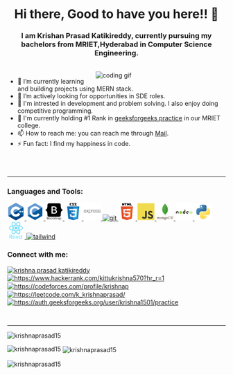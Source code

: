 <h1 align="center">Hi there, Good to have you here!! 👋</h1>
<h3 align="center">I am Krishan Prasad Katikireddy, currently pursuing my bachelors from MRIET,Hyderabad in Computer Science Engineering.</h3>

<br>

<img align="right" alt="coding gif" width="300" src="https://media1.giphy.com/media/v1.Y2lkPTc5MGI3NjExZmZkb3B5Zm41Zms4Ymdid3l6d2w1cG5iOTJvNWoybzRxeXprNWc4NiZlcD12MV9naWZzX3NlYXJjaCZjdD1n/qgQUggAC3Pfv687qPC/giphy.gif">


- 🌱 I’m currently learning and building projects using MERN stack.
- 👯 I’m actively looking for opportunities in SDE roles.
- 🤔 I'm intrested in development and problem solving. I also enjoy doing competitive programming. 
- 💬 I'm currently holding #1 Rank in [geeksforgeeks practice](https://auth.geeksforgeeks.org/user/krishna1501/practice) in our MRIET college.
- 📫 How to reach me: you can reach me through [Mail](mailto:krishna16151@gmail.com).
- ⚡ Fun fact: I find my happiness in code.

<br>
<br>
<hr>
<h3 align="left">Languages and Tools:</h3>
<p align="left">  <a href="https://www.cprogramming.com/" target="_blank" rel="noreferrer">  <img src="https://raw.githubusercontent.com/devicons/devicon/master/icons/cplusplus/cplusplus-original.svg" alt="cplusplus" width="40" height="40"/>
<img src="https://raw.githubusercontent.com/devicons/devicon/master/icons/c/c-original.svg" alt="c" width="40" height="40"/> </a> 
<a href="https://www.w3schools.com/cpp/" target="_blank" rel="noreferrer"> <a href="https://getbootstrap.com" target="_blank" rel="noreferrer"> 
<img src="https://raw.githubusercontent.com/devicons/devicon/master/icons/bootstrap/bootstrap-plain-wordmark.svg" alt="bootstrap" width="40" height="40"/> </a> </a> 
<a href="https://www.w3schools.com/css/" target="_blank" rel="noreferrer"> <img src="https://raw.githubusercontent.com/devicons/devicon/master/icons/css3/css3-original-wordmark.svg" alt="css3" width="40" height="40"/> </a> <a href="https://expressjs.com" target="_blank" rel="noreferrer"> 
<img src="https://raw.githubusercontent.com/devicons/devicon/master/icons/express/express-original-wordmark.svg" alt="express" width="40" height="40"/> </a> 
<a href="https://git-scm.com/" target="_blank" rel="noreferrer"> <img src="https://www.vectorlogo.zone/logos/git-scm/git-scm-icon.svg" alt="git" width="40" height="40"/> 
</a> <a href="https://www.w3.org/html/" target="_blank" rel="noreferrer"> <img src="https://raw.githubusercontent.com/devicons/devicon/master/icons/html5/html5-original-wordmark.svg" alt="html5" width="40" height="40"/> </a> 
<a href="https://developer.mozilla.org/en-US/docs/Web/JavaScript" target="_blank" rel="noreferrer"> <img src="https://raw.githubusercontent.com/devicons/devicon/master/icons/javascript/javascript-original.svg" alt="javascript" width="40" height="40"/> </a> 
<a href="https://www.mongodb.com/" target="_blank" rel="noreferrer"> <img src="https://raw.githubusercontent.com/devicons/devicon/master/icons/mongodb/mongodb-original-wordmark.svg" alt="mongodb" width="40" height="40"/> </a> 
<a href="https://nodejs.org" target="_blank" rel="noreferrer"> <img src="https://raw.githubusercontent.com/devicons/devicon/master/icons/nodejs/nodejs-original-wordmark.svg" alt="nodejs" width="40" height="40"/> </a> <a href="https://www.python.org" target="_blank" rel="noreferrer"> <img src="https://raw.githubusercontent.com/devicons/devicon/master/icons/python/python-original.svg" alt="python" width="40" height="40"/> </a> 
<a href="https://reactjs.org/" target="_blank" rel="noreferrer"> <img src="https://raw.githubusercontent.com/devicons/devicon/master/icons/react/react-original-wordmark.svg" alt="react" width="40" height="40"/> </a> <a href="https://tailwindcss.com/" target="_blank" rel="noreferrer"> <img src="https://www.vectorlogo.zone/logos/tailwindcss/tailwindcss-icon.svg" alt="tailwind" width="40" height="40"/> </a> </p>

  
<h3 align="left">Connect with me:</h3>
<p align="left">
<a href="https://linkedin.com/in/krishna-prasad-katikireddy-9ba69b235/" target="blank"><img align="center" src="https://raw.githubusercontent.com/rahuldkjain/github-profile-readme-generator/master/src/images/icons/Social/linked-in-alt.svg" alt="krishna prasad katikireddy" height="30" width="40" /></a>
<a href="https://www.hackerrank.com/kittukrishna570?hr_r=1" target="blank"><img align="center" src="https://raw.githubusercontent.com/rahuldkjain/github-profile-readme-generator/master/src/images/icons/Social/hackerrank.svg" alt="https://www.hackerrank.com/kittukrishna570?hr_r=1" height="30" width="40" /></a>
<a href="https://codeforces.com/profile/krishnaP" target="blank"><img align="center" src="https://raw.githubusercontent.com/rahuldkjain/github-profile-readme-generator/master/src/images/icons/Social/codeforces.svg" alt="https://codeforces.com/profile/krishnap" height="30" width="40" /></a>
<a href="https://leetcode.com/K_krishnaPrasad/" target="blank"><img align="center" src="https://raw.githubusercontent.com/rahuldkjain/github-profile-readme-generator/master/src/images/icons/Social/leet-code.svg" alt="https://leetcode.com/k_krishnaprasad/" height="30" width="40" /></a>
<a href="https://auth.geeksforgeeks.org/user/https://auth.geeksforgeeks.org/user/krishna1501/practice" target="blank"><img align="center" src="https://raw.githubusercontent.com/rahuldkjain/github-profile-readme-generator/master/src/images/icons/Social/geeks-for-geeks.svg" alt="https://auth.geeksforgeeks.org/user/krishna1501/practice" height="30" width="40" /></a>
</p>
<br>
<hr>
<p align="left"> <img src="https://komarev.com/ghpvc/?username=krishnaprasad15&label=Profile%20views&color=0e75b6&style=flat" alt="krishnaprasad15" /> </p>


<p><img align="left" src="https://github-readme-stats.vercel.app/api/top-langs?username=krishnaprasad15&show_icons=true&locale=en&layout=compact" alt="krishnaprasad15" /></p>

<p>&nbsp;<img align="center" src="https://github-readme-stats.vercel.app/api?username=krishnaprasad15&show_icons=true&locale=en" alt="krishnaprasad15" /></p>

<p><img align="center" src="https://github-readme-streak-stats.herokuapp.com/?user=krishnaprasad15&" alt="krishnaprasad15" /></p>
